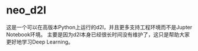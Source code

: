 # neo_d2l
这是一个可以在高版本Python上运行的d2l，并且更多支持工程环境而不是Jupter Notebook环境。
主要是因为d2l本身已经很长时间没有维护了，这只是帮助大家更好地学习Deep Learning。